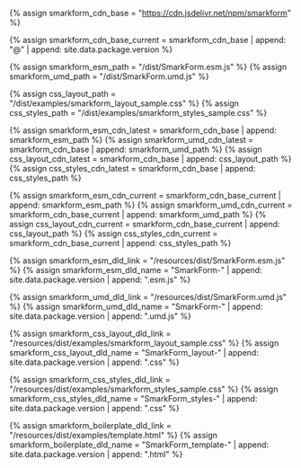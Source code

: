 
{% assign smarkform_cdn_base = "https://cdn.jsdelivr.net/npm/smarkform" %}

{% assign smarkform_cdn_base_current = smarkform_cdn_base
    | append: "@" | append: site.data.package.version
%}

{% assign smarkform_esm_path = "/dist/SmarkForm.esm.js" %}
{% assign smarkform_umd_path = "/dist/SmarkForm.umd.js" %}

{% assign css_layout_path = "/dist/examples/smarkform_layout_sample.css" %}
{% assign css_styles_path = "/dist/examples/smarkform_styles_sample.css" %}


{% assign smarkform_esm_cdn_latest = smarkform_cdn_base
    | append: smarkform_esm_path
%}
{% assign smarkform_umd_cdn_latest = smarkform_cdn_base
    | append: smarkform_umd_path
%}
{% assign css_layout_cdn_latest = smarkform_cdn_base
    | append: css_layout_path
%}
{% assign css_styles_cdn_latest = smarkform_cdn_base
    | append: css_styles_path
%}


{% assign smarkform_esm_cdn_current = smarkform_cdn_base_current
    | append: smarkform_esm_path
%}
{% assign smarkform_umd_cdn_current = smarkform_cdn_base_current
    | append: smarkform_umd_path
%}
{% assign css_layout_cdn_current = smarkform_cdn_base_current
    | append: css_layout_path
%}
{% assign css_styles_cdn_current = smarkform_cdn_base_current
    | append: css_styles_path
%}


{% assign smarkform_esm_dld_link = "/resources/dist/SmarkForm.esm.js" %}
{% assign smarkform_esm_dld_name = "SmarkForm-"
    | append: site.data.package.version
    | append: ".esm.js"
%}

{% assign smarkform_umd_dld_link = "/resources/dist/SmarkForm.umd.js" %}
{% assign smarkform_umd_dld_name = "SmarkForm-"
    | append: site.data.package.version
    | append: ".umd.js"
%}



{% assign smarkform_css_layout_dld_link = "/resources/dist/examples/smarkform_layout_sample.css" %}
{% assign smarkform_css_layout_dld_name = "SmarkForm_layout-"
    | append: site.data.package.version
    | append: ".css"
%}

{% assign smarkform_css_styles_dld_link = "/resources/dist/examples/smarkform_styles_sample.css" %}
{% assign smarkform_css_styles_dld_name = "SmarkForm_styles-"
    | append: site.data.package.version
    | append: ".css"
%}


{% assign smarkform_boilerplate_dld_link = "/resources/dist/examples/template.html" %}
{% assign smarkform_boilerplate_dld_name = "SmarkForm_template-"
    | append: site.data.package.version
    | append: ".html"
%}

